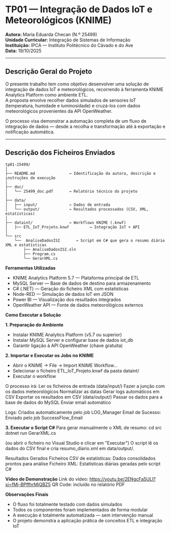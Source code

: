 # TP01 — Integração de Dados IoT e Meteorológicos (KNIME)

**Autora:** Maria Eduarda Checan (N.º 25499)  
**Unidade Curricular:** Integração de Sistemas de Informação  
**Instituição:** IPCA — Instituto Politécnico do Cávado e do Ave  
**Data:** 19/10/2025

---

## Descrição Geral do Projeto

O presente trabalho tem como objetivo desenvolver uma solução de integração de dados IoT e meteorológicos, recorrendo à ferramenta KNIME Analytics Platform como ambiente ETL.  
A proposta envolve recolher dados simulados de sensores IoT (temperatura, humidade e luminosidade) e cruzá-los com dados meteorológicos provenientes da API OpenWeather.

O processo visa demonstrar a automação completa de um fluxo de integração de dados — desde a recolha e transformação até à exportação e notificação automática.

---

## Descrição dos Ficheiros Enviados

```plaintext
tp01-25499/
│
├── README.md               → Identificação da autora, descrição e instruções de execução
│
├── doc/
│   └── 25499_doc.pdf       → Relatório técnico do projeto
│
├── data/
│   ├── input/              → Dados de entrada 
│   └── output/             → Resultados processados (CSV, XML, estatísticas)
│
├── dataint/                → Workflows KNIME (.knwf)
│   ├── ETL_IoT_Projeto.knwf         → Integração IoT + API 
│
└── src
    └──  AnaliseDadosISI       → Script em C# que gera o resumo diário XML e estatísticas
        ├── AnaliseDadosISI.sln
        ├── Program.cs
        └── GerarXML.cs
```
**Ferramentas Utilizadas**
- KNIME Analytics Platform 5.7 — Plataforma principal de ETL
- MySQL Server — Base de dados de destino para armazenamento
- C# (.NET) — Geração do ficheiro XML com estatísticas
- Node-RED — Simulação de dados IoT em JSON
- Power BI — Visualização dos resultados integrados
- OpenWeather API — Fonte de dados meteorológicos externos



**Como Executar a Solução**



**1. Preparação do Ambiente**
- Instalar KNIME Analytics Platform (v5.7 ou superior)
- Instalar MySQL Server e configurar base de dados iot_db
- Garantir ligação à API OpenWeather (chave gratuita)



**2. Importar e Executar os Jobs no KNIME**
- Abrir o KNIME → File → Import KNIME Workflow...
- Selecionar o ficheiro ETL_IoT_Projeto.knwf da pasta dataint/
- Executar o workflow


O processo irá:
Ler os ficheiros de entrada (data/input/)
Fazer a junção com os dados meteorológicos
Normalizar as datas 
Gerar logs automáticos em CSV
Exportar os resultados em CSV (data/output/)
Passar os dados para a base de dados do MySQL
Enviar email automático


Logs: Criados automaticamente pelo job LOG_Manager
Email de Sucesso: Enviado pelo job SuccessFlow_Email



**3. Executar o Script C#**
Para gerar manualmente o XML de resumo:
cd src
dotnet run GerarXML.cs


(ou abrir o ficheiro no Visual Studio e clicar em "Executar")
O script lê os dados do CSV final e cria resumo_diario.xml em data/output/.


Resultados Gerados
Ficheiros CSV de estatísticas: Dados consolidados prontos para análise
Ficheiro XML: Estatísticas diárias geradas pelo script C#



**Vídeo de Demonstração**
Link do vídeo: https://youtu.be/2ENgcFa5ULI?si=fMj-BPffhrMjQBZ5
QR Code: incluído no relatório PDF



**Observações Finais**
- O fluxo foi totalmente testado com dados simulados
- Todos os componentes foram implementados de forma modular
- A execução é totalmente automatizada — sem intervenção manual
- O projeto demonstra a aplicação prática de conceitos ETL e integração IoT



